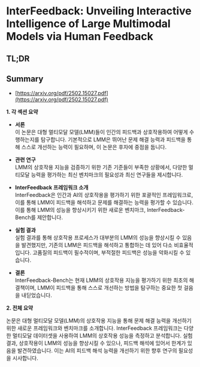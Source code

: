 # InterFeedback: Unveiling Interactive Intelligence of Large Multimodal Models via Human Feedback
## TL;DR
## Summary
- [https://arxiv.org/pdf/2502.15027.pdf](https://arxiv.org/pdf/2502.15027.pdf)

**1. 각 섹션 요약**

- **서론**  
  이 논문은 대형 멀티모달 모델(LMM)들이 인간의 피드백과 상호작용하여 어떻게 수행하는지를 탐구합니다. 기본적으로 LMM은 뛰어난 문제 해결 능력과 피드백을 통해 스스로 개선하는 능력이 필요하며, 이 논문은 후자에 중점을 둡니다.

- **관련 연구**  
  LMM의 상호작용 지능을 검증하기 위한 기존 기준들이 부족한 상황에서, 다양한 멀티모달 능력을 평가하는 최신 벤치마크의 필요성과 최신 연구들을 제시합니다.

- **InterFeedback 프레임워크 소개**  
  InterFeedback은 인간과 AI의 상호작용을 평가하기 위한 포괄적인 프레임워크로, 이를 통해 LMM이 피드백을 해석하고 문제를 해결하는 능력을 평가할 수 있습니다. 이를 통해 LMM의 성능을 향상시키기 위한 새로운 벤치마크, InterFeedback-Bench를 제안합니다.

- **실험 결과**  
  실험 결과를 통해 상호작용 프로세스가 대부분의 LMM의 성능을 향상시킬 수 있음을 발견했지만, 기존의 LMM은 피드백을 해석하고 통합하는 데 있어 다소 비효율적입니다. 고품질의 피드백이 필수적이며, 부적절한 피드백은 성능을 악화시킬 수 있습니다.

- **결론**  
  InterFeedback-Bench는 현재 LMM의 상호작용 지능을 평가하기 위한 최초의 해결책이며, LMM이 피드백을 통해 스스로 개선하는 방법을 탐구하는 중요한 첫 걸음을 내딛었습니다.

**2. 전체 요약**

논문은 대형 멀티모달 모델(LMM)의 상호작용 지능을 통해 문제 해결 능력을 개선하기 위한 새로운 프레임워크와 벤치마크를 소개합니다. InterFeedback 프레임워크는 다양한 멀티모달 데이터셋을 사용하여 LMM의 상호작용 성능을 측정하고 분석합니다. 실험 결과, 상호작용이 LMM의 성능을 향상시킬 수 있으나, 피드백 해석에 있어서 한계가 있음을 발견하였습니다. 이는 AI의 피드백 해석 능력을 개선하기 위한 향후 연구의 필요성을 시사합니다.
